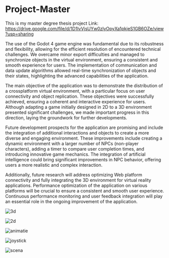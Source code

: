 # Project-Master
This is my master degree thesis project
Link:  https://drive.google.com/file/d/1D1IvVjsUYw0zlyOpyXa1pkjeS1GB6OZe/view?usp=sharing

The use of the Godot 4 game engine was fundamental due to its robustness and flexibility,
allowing for the efficient resolution of encountered technical challenges. We overcame
minor export difficulties and managed to synchronize objects in the virtual environment, ensuring
a consistent and smooth experience for users. The implementation of communication
and data update algorithms allowed real-time synchronization of objects and their states,
highlighting the advanced capabilities of the application.

The main objective of the application was to demonstrate the distribution of a crossplatform
virtual environment, with a particular focus on user connectivity and object replication.
These objectives were successfully achieved, ensuring a coherent and interactive
experience for users. Although adapting a game initially designed in 2D to a 3D environment
presented significant challenges, we made important progress in this direction, laying
the groundwork for further developments.

Future development prospects for the application are promising and include the integration
of additional interactions and objects to create a more diverse and engaging environment.
These improvements include creating a dynamic environment with a larger number of NPCs
(non-player characters), adding a timer to compare user completion times, and introducing
innovative game mechanics. The integration of artificial intelligence could bring significant
improvements in NPC behavior, offering users a more realistic and complex interaction.

Additionally, future research will address optimizing Web platform connectivity and
fully integrating the 3D environment for virtual reality applications. Performance optimization
of the application on various platforms will be crucial to ensure a consistent and smooth
user experience. Continuous performance monitoring and user feedback integration will play
an essential role in the ongoing improvement of the application.


![3d](https://github.com/user-attachments/assets/83d38c82-5cb2-48f4-93c1-75fd76dad7a7)

![2d](https://github.com/user-attachments/assets/a22ef7af-557e-477e-9c28-992052d97d73)

![animatie](https://github.com/user-attachments/assets/7bea40a7-16d1-4345-8da4-f2d0eaac9123)

![joystick](https://github.com/user-attachments/assets/3fa87494-6f00-4672-a902-db073ea68c27)

![scena](https://github.com/user-attachments/assets/06c0e931-f98c-494a-b7cf-f4763b0d8287)





